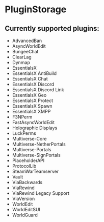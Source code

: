 # PluginStorage

## Currently supported plugins:

- AdvancedBan
- AsyncWorldEdit
- BungeeChat
- ClearLag
- Dynmap
- EssentialsX
- EssentialsX AntiBuild
- EssentialsX Chat
- EssentialsX Discord
- EssentialsX Discord Link
- EssentialsX Geo
- EssentialsX Protect
- EssentialsX Spawn
- EssentialsX XMPP
- F3NPerm
- FastAsyncWorldEdit
- Holographic Displays
- LuckPerms
- Multiverse-Core
- Multiverse-NetherPortals
- Multiverse-Portals
- Multiverse-SignPortals
- PlaceholderAPI
- ProtocolLib
- SteamWarTeamserver
- Vault
- ViaBackwards
- ViaRewind
- ViaRewind Legacy Support
- ViaVersion
- WorldEdit
- WorldEditSUI
- WorldGuard
